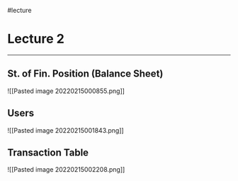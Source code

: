 #lecture 
# Lecture 2
***
## St. of Fin. Position (Balance Sheet)
![[Pasted image 20220215000855.png]]

## Users
![[Pasted image 20220215001843.png]]

## Transaction Table
![[Pasted image 20220215002208.png]]
